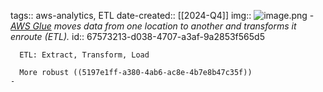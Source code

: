 tags:: aws-analytics, ETL
date-created:: [[2024-Q4]]
img:: ![image.png](../assets/image_1708460578414_0.png)
	- *[AWS Glue](AWS-Glue) moves data from one location to another and transforms it enroute (ETL).*
	  id:: 67573213-d038-4707-a3af-9a2853f565d5
	  
	  ETL: Extract, Transform, Load
	  
	  More robust ((5197e1ff-a380-4ab6-ac8e-4b7e8b47c35f))
	-